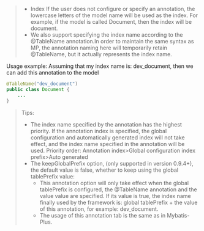 > - Index If the user does not configure or specify an annotation, the lowercase letters of the model name will be used as the index. For example, if the model is called Document, then the index will be document.
> - We also support specifying the index name according to the @TableName annotation.In order to maintain the same syntax as MP, the annotation naming here will temporarily retain @TableName, but it actually represents the index name.

Usage example: Assuming that my index name is: dev_document, then we can add this annotation to the model
```java
@TableName("dev_document")
public class Document {
    ...
}
```
> Tips:
> - The index name specified by the annotation has the highest priority. If the annotation index is specified, the global configuration and automatically generated index will not take effect, and the index name specified in the annotation will be used. Priority order: Annotation index>Global configuration index prefix>Auto generated
> - The keepGlobalPrefix option, (only supported in version 0.9.4+), the default value is false, whether to keep using the global tablePrefix value:
>    - This annotation option will only take effect when the global tablePrefix is configured, the @TableName annotation and the value value are specified. If its value is true, the index name finally used by the framework is: global tablePrefix + the value of this annotation, for example: dev_document.
>    - The usage of this annotation tab is the same as in Mybatis-Plus.
> 

